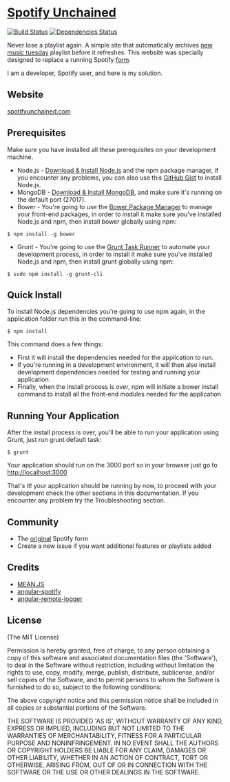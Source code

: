 # [Spotify Unchained](https://spotifyunchained.com)

[![Build Status](https://travis-ci.org/mbukosky/SpotifyUnchained.svg)](https://travis-ci.org/mbukosky/SpotifyUnchained)
[![Dependencies Status](https://david-dm.org/mbukosky/SpotifyUnchained.svg)](https://david-dm.org/mbukosky/SpotifyUnchained)

Never lose a playlist again. A simple site that automatically archives [new music tuesday](https://open.spotify.com/user/spotify/playlist/1yHZ5C3penaxRdWR7LRIOb) playlist before it refreshes. This website was specially designed to replace a running Spotify [form](https://community.spotify.com/t5/Music-Chat/New-Music-Tuesday-Archive/m-p/1037048#M20850). 

I am a developer, Spotify user, and here is my solution.

## Website
 [spotifyunchained.com](https://spotifyunchained.com)

## Prerequisites
Make sure you have installed all these prerequisites on your development machine.
* Node.js - [Download & Install Node.js](http://www.nodejs.org/download/) and the npm package manager, if you encounter any problems, you can also use this [GitHub Gist](https://gist.github.com/isaacs/579814) to install Node.js.
* MongoDB - [Download & Install MongoDB](http://www.mongodb.org/downloads), and make sure it's running on the default port (27017).
* Bower - You're going to use the [Bower Package Manager](http://bower.io/) to manage your front-end packages, in order to install it make sure you've installed Node.js and npm, then install bower globally using npm:

```
$ npm install -g bower
```

* Grunt - You're going to use the [Grunt Task Runner](http://gruntjs.com/) to automate your development process, in order to install it make sure you've installed Node.js and npm, then install grunt globally using npm:

```
$ sudo npm install -g grunt-cli
```

## Quick Install

To install Node.js dependencies you're going to use npm again, in the application folder run this in the command-line:

```
$ npm install
```

This command does a few things:
* First it will install the dependencies needed for the application to run.
* If you're running in a development environment, it will then also install development dependencies needed for testing and running your application.
* Finally, when the install process is over, npm will initiate a bower install command to install all the front-end modules needed for the application

## Running Your Application
After the install process is over, you'll be able to run your application using Grunt, just run grunt default task:

```
$ grunt
```

Your application should run on the 3000 port so in your browser just go to [http://localhost:3000](http://localhost:3000)

That's it! your application should be running by now, to proceed with your development check the other sections in this documentation.
If you encounter any problem try the Troubleshooting section.

## Community
* The [original](https://community.spotify.com/t5/Music-Chat/New-Music-Tuesday-Archive/m-p/1037048#M20850) Spotify form
* Create a new issue if you want additional features or playlists added

## Credits
* [MEAN.JS](http://meanjs.org)
* [angular-spotify](https://github.com/eddiemoore/angular-spotify)
* [angular-remote-logger](https://github.com/inakianduaga/angular-remote-logger)

## License
(The MIT License)

Permission is hereby granted, free of charge, to any person obtaining
a copy of this software and associated documentation files (the
'Software'), to deal in the Software without restriction, including
without limitation the rights to use, copy, modify, merge, publish,
distribute, sublicense, and/or sell copies of the Software, and to
permit persons to whom the Software is furnished to do so, subject to
the following conditions:

The above copyright notice and this permission notice shall be
included in all copies or substantial portions of the Software.

THE SOFTWARE IS PROVIDED 'AS IS', WITHOUT WARRANTY OF ANY KIND,
EXPRESS OR IMPLIED, INCLUDING BUT NOT LIMITED TO THE WARRANTIES OF
MERCHANTABILITY, FITNESS FOR A PARTICULAR PURPOSE AND NONINFRINGEMENT.
IN NO EVENT SHALL THE AUTHORS OR COPYRIGHT HOLDERS BE LIABLE FOR ANY
CLAIM, DAMAGES OR OTHER LIABILITY, WHETHER IN AN ACTION OF CONTRACT,
TORT OR OTHERWISE, ARISING FROM, OUT OF OR IN CONNECTION WITH THE
SOFTWARE OR THE USE OR OTHER DEALINGS IN THE SOFTWARE.
